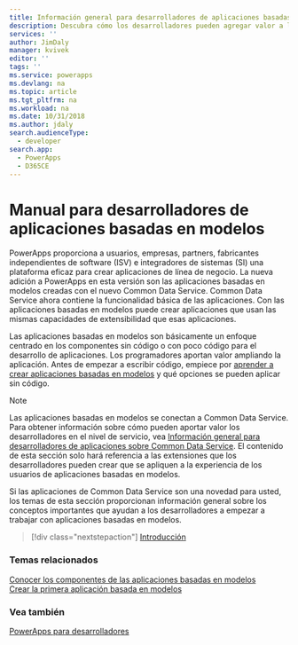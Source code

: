 ```yaml
---
title: Información general para desarrolladores de aplicaciones basadas en modelos en PowerApps | Microsoft Docs
description: Descubra cómo los desarrolladores pueden agregar valor a las aplicaciones basadas en modelos; tutorial; introducción para desarrolladores de aplicaciones basadas en modelos en PowerApps
services: ''
author: JimDaly
manager: kvivek
editor: ''
tags: ''
ms.service: powerapps
ms.devlang: na
ms.topic: article
ms.tgt_pltfrm: na
ms.workload: na
ms.date: 10/31/2018
ms.author: jdaly
search.audienceType:
  - developer
search.app:
  - PowerApps
  - D365CE
---
```


# <a name="model-driven-apps-developer-guide"></a>Manual para desarrolladores de aplicaciones basadas en modelos

PowerApps proporciona a usuarios, empresas, partners, fabricantes independientes de software (ISV) e integradores de sistemas (SI) una plataforma eficaz para crear aplicaciones de línea de negocio. La nueva adición a PowerApps en esta versión son las aplicaciones basadas en modelos creadas con el nuevo Common Data Service. Common Data Service ahora contiene la funcionalidad básica de las aplicaciones. Con las aplicaciones basadas en modelos puede crear aplicaciones que usan las mismas capacidades de extensibilidad que esas aplicaciones.

Las aplicaciones basadas en modelos son básicamente un enfoque centrado en los componentes sin código o con poco código para el desarrollo de aplicaciones. Los programadores aportan valor ampliando la aplicación. Antes de empezar a escribir código, empiece por [aprender a crear aplicaciones basadas en modelos](/powerapps/maker/model-driven-apps/model-driven-app-components) y qué opciones se pueden aplicar sin código.

> [!NOTE]
> Las aplicaciones basadas en modelos se conectan a Common Data Service. Para obtener información sobre cómo pueden aportar valor los desarrolladores en el nivel de servicio, vea [Información general para desarrolladores de aplicaciones sobre Common Data Service](../common-data-service/overview.md).
> El contenido de esta sección solo hará referencia a las extensiones que los desarrolladores pueden crear que se apliquen a la experiencia de los usuarios de aplicaciones basadas en modelos. 

Si las aplicaciones de Common Data Service son una novedad para usted, los temas de esta sección proporcionan información general sobre los conceptos importantes que ayudan a los desarrolladores a empezar a trabajar con aplicaciones basadas en modelos. 

> [!div class="nextstepaction"]
> [Introducción](supported-customizations.md)

### <a name="related-topics"></a>Temas relacionados

[Conocer los componentes de las aplicaciones basadas en modelos](/powerapps/maker/model-driven-apps/model-driven-app-components)<br/>
[Crear la primera aplicación basada en modelos](/powerapps/maker/model-driven-apps/build-first-model-driven-app)

### <a name="see-also"></a>Vea también

[PowerApps para desarrolladores](/powerapps/#pivot=home&panel=developer)
